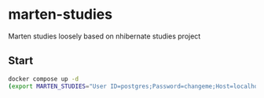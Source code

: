 # marten-studies
Marten studies loosely based on nhibernate studies project

## Start

```sh
docker compose up -d
(export MARTEN_STUDIES="User ID=postgres;Password=changeme;Host=localhost;Port=5432;Database=postgres"; dotnet test)
```


